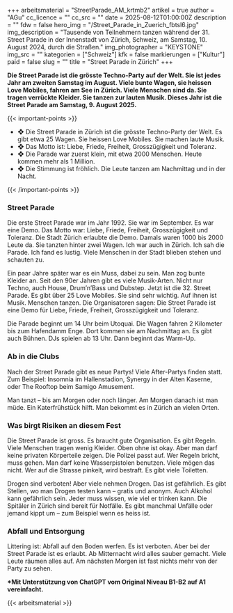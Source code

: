 +++
arbeitsmaterial = "StreetParade_AM_krtmb2"
artikel = true
author = "AGu"
cc_licence = ""
cc_src = ""
date = 2025-08-12T01:00:00Z
description = ""
fdw = false
hero_img = "/Street_Parade_in_Zuerich_fbtsl6.jpg"
img_description = "Tausende von Teilnehmern tanzen während der 31. Street Parade in der Innenstadt von Zürich, Schweiz, am Samstag, 10. August 2024, durch die Straßen."
img_photographer = "KEYSTONE"
img_src = ""
kategorien = ["Schweiz"]
kfk = false
markierungen = ["Kultur"]
paid = false
slug = ""
title = "Street Parade in Zürich"
+++

**Die Street Parade ist die grösste Techno-Party auf der Welt. Sie ist jedes Jahr am zweiten Samstag im August. Viele bunte Wagen, sie heissen Love Mobiles, fahren am See in Zürich. Viele Menschen sind da. Sie tragen verrückte Kleider. Sie tanzen zur lauten Musik. Dieses Jahr ist die Street Parade am Samstag, 9. August 2025.**

{{< important-points >}}

<ul>

<li>❖	Die Street Parade in Zürich ist die grösste Techno-Party der Welt. Es gibt etwa 25 Wagen. Sie heissen Love Mobiles. Sie machen laute Musik.
</li>

<li>❖	Das Motto ist: Liebe, Friede, Freiheit, Grosszügigkeit und Toleranz.
</li>

<li>❖	Die Parade war zuerst klein, mit etwa 2000 Menschen. Heute kommen mehr als 1 Million.
</li>

<li>❖	Die Stimmung ist fröhlich. Die Leute tanzen am Nachmittag und in der Nacht.

</ul>

{{< /important-points >}}

### Street Parade

Die erste Street Parade war im Jahr 1992. Sie war im September. Es war eine Demo. Das Motto war: Liebe, Friede, Freiheit, Grosszügigkeit und Toleranz. Die Stadt Zürich erlaubte die Demo. Damals waren 1000 bis 2000 Leute da. Sie tanzten hinter zwei Wagen. Ich war auch in Zürich. Ich sah die Parade. Ich fand es lustig. Viele Menschen in der Stadt blieben stehen und schauten zu.

Ein paar Jahre später war es ein Muss, dabei zu sein. Man zog bunte Kleider an. Seit den 90er Jahren gibt es viele Musik-Arten. Nicht nur Techno, auch House, Drum’n’Bass und Dubstep. Jetzt ist die 32. Street Parade. Es gibt über 25 Love Mobiles. Sie sind sehr wichtig. Auf ihnen ist Musik. Menschen tanzen. Die Organisatoren sagen: Die Street Parade ist eine Demo für Liebe, Friede, Freiheit, Grosszügigkeit und Toleranz.

Die Parade beginnt um 14 Uhr beim Utoquai. Die Wagen fahren 2 Kilometer bis zum Hafendamm Enge. Dort kommen sie am Nachmittag an. Es gibt auch Bühnen. DJs spielen ab 13 Uhr. Dann beginnt das Warm-Up.

### Ab in die Clubs

Nach der Street Parade gibt es neue Partys! Viele After-Partys finden statt. Zum Beispiel: Insomnia im Hallenstadion, Synergy in der Alten Kaserne, oder The Rooftop beim Samigo Amusement.

Man tanzt – bis am Morgen oder noch länger. Am Morgen danach ist man müde. Ein Katerfrühstück hilft. Man bekommt es in Zürich an vielen Orten.

### Was birgt Risiken an diesem Fest

Die Street Parade ist gross. Es braucht gute Organisation. Es gibt Regeln. Viele Menschen tragen wenig Kleider. Oben ohne ist okay. Aber man darf keine privaten Körperteile zeigen. Die Polizei passt auf. Wer Regeln bricht, muss gehen. Man darf keine Wasserpistolen benutzen. Viele mögen das nicht. Wer auf die Strasse pinkelt, wird bestraft. Es gibt viele Toiletten.

Drogen sind verboten! Aber viele nehmen Drogen. Das ist gefährlich. Es gibt Stellen, wo man Drogen testen kann – gratis und anonym. Auch Alkohol kann gefährlich sein. Jeder muss wissen, wie viel er trinken kann. Die Spitäler in Zürich sind bereit für Notfälle. Es gibt manchmal Unfälle oder jemand kippt um – zum Beispiel wenn es heiss ist.

### Abfall und Entsorgung

Littering ist: Abfall auf den Boden werfen. Es ist verboten. Aber bei der Street Parade ist es erlaubt. Ab Mitternacht wird alles sauber gemacht. Viele Leute räumen alles auf. Am nächsten Morgen ist fast nichts mehr von der Party zu sehen.

**\*Mit Unterstützung von ChatGPT vom Original Niveau B1-B2 auf A1 vereinfacht.**

{{< arbeitsmaterial >}}